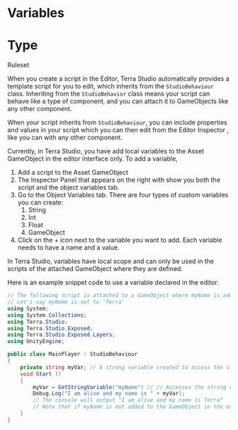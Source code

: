 # Variables
# Type
Ruleset

When you create a script in the Editor, Terra Studio automatically provides a template script for you to edit, which inherits from the `StudioBehaviour` class. Inheriting from the `StudioBehavior` class means your script can behave like a type of component, and you can attach it to GameObjects like any other component.

When your script inherits from `StudioBehaviour`, you can include properties and values in your script which you can then edit from the Editor Inspector , like you can with any other component.

Currently, in Terra Studio, you have add local variables to the Asset GameObject in the editor interface only.  To add a variable,

1. Add a script to the Asset GameObject
2. The Inspector Panel that appears on the right with show you both the script and the object variables tab.
3. Go to the Object Variables tab. There are four types of custom variables you can create:
    1. String
    2. Int
    3. Float
    4. GameObject
4. Click on the + icon next to the variable you want to add. Each variable needs to have a name and a value.

In Terra Studio, variables have local scope and can only be used in the scripts of the attached GameObject where they are defined.

Here is an example snippet code to use a variable declared in the editor:

```csharp
// The following script is attached to a GameObject where myName is added as an string Object Variable
// Let's say myName is set to 'Terra'
using System;
using System.Collections;
using Terra.Studio;
using Terra.Studio.Exposed;
using Terra.Studio.Exposed.Layers;
using UnityEngine;

public class MainPlayer : StudioBehaviour
{
    private string myVar; // A strong variable created to access the strong variable created in the editor
    void Start ()
    {
        myVar = GetStringVariable("myName") // // Accesses the string variable 'myName' created in the editor
        Debug.Log("I am alive and my name is " + myVar);
        // The console will output "I am alive and my name is Terra"
        // Note that if myName is not added to the GameObject in the editor, this will throw up an error
    }
}
```